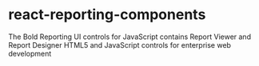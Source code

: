 # react-reporting-components
The Bold Reporting UI controls for JavaScript contains Report Viewer and Report Designer HTML5 and JavaScript controls for enterprise web development
